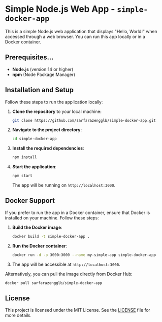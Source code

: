 
# Simple Node.js Web App - `simple-docker-app`

This is a simple Node.js web application that displays "Hello, World!" when accessed through a web browser. You can run this app locally or in a Docker container.

## Prerequisites...

- **Node.js** (version 14 or higher)
- **npm** (Node Package Manager)

## Installation and Setup

Follow these steps to run the application locally:

1. **Clone the repository** to your local machine:

   ```bash
   git clone https://github.com/sarfarazengglb/simple-docker-app.git
   ```

2. **Navigate to the project directory**:

   ```bash
   cd simple-docker-app
   ```

3. **Install the required dependencies**:

   ```bash
   npm install
   ```

4. **Start the application**:

   ```bash
   npm start
   ```

   The app will be running on `http://localhost:3000`.

## Docker Support

If you prefer to run the app in a Docker container, ensure that Docker is installed on your machine. Follow these steps:

1. **Build the Docker image**:

   ```bash
   docker build -t simple-docker-app .
   ```

2. **Run the Docker container**:

   ```bash
   docker run -d -p 3000:3000 --name my-simple-app simple-docker-app
   ```

3. The app will be accessible at `http://localhost:3000`.

Alternatively, you can pull the image directly from Docker Hub:

```bash
docker pull sarfarazengglb/simple-docker-app
```

## License

This project is licensed under the MIT License. See the [LICENSE](LICENSE) file for more details.
